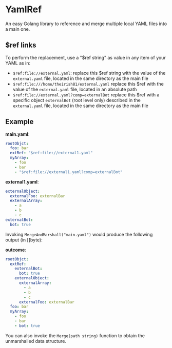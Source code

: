 # YamlRef

An easy Golang library to reference and merge multiple local YAML files into a main one.

## $ref links

To perform the replacement, use a "$ref string" as value in any item of your YAML as in:

* `$ref:file://external.yaml`: replace this $ref string with the value of the `external.yaml` file, located in the same
directory as the main file
* `$ref:file:///home/theirish81/external.yaml` replace this $ref with the value of the `external.yaml` file, located in 
an absolute path
* `$ref:file://external.yaml?comp=externalBot` replace this $ref with a specific object `externalBot` (root level only)
described in the `external.yaml` file, located in the same directory as the main file

## Example

**main.yaml**:

```yaml
rootObjct:
  foo: bar
  extRef: "$ref:file://external1.yaml"
  myArray:
    - foo
    - bar
    - "$ref:file://external1.yaml?comp=externalBot"
```
**external1.yaml**:

```yaml
externalObject:
  externalFoo: externalBar
  externalArray:
    - a
    - b
    - c
externalBot:
  bot: true
```
Invoking `MergeAndMarshall("main.yaml")` would produce the following output (in []byte):

**outcome**:

```yaml
rootObjct:
  extRef:
    externalBot:
      bot: true
    externalObject:
      externalArray:
        - a
        - b
        - c
      externalFoo: externalBar
  foo: bar
  myArray:
    - foo
    - bar
    - bot: true
```

You can also invoke the `Merge(path string)` function to obtain the unmarshalled data structure.